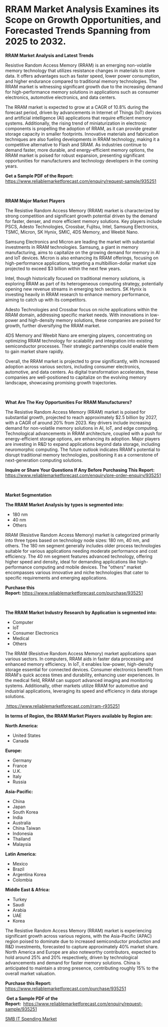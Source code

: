 <p><h1>RRAM Market Analysis Examines its Scope on Growth Opportunities, and Forecasted Trends Spanning from 2025 to 2032.</h1></p><p><strong>RRAM Market Analysis and Latest Trends</strong></p>
<p><p>Resistive Random Access Memory (RRAM) is an emerging non-volatile memory technology that utilizes resistance changes in materials to store data. It offers advantages such as faster speed, lower power consumption, and higher endurance compared to traditional memory technologies. The RRAM market is witnessing significant growth due to the increasing demand for high-performance memory solutions in applications such as consumer electronics, automotive electronics, and data centers.</p><p>The RRAM market is expected to grow at a CAGR of 10.8% during the forecast period, driven by advancements in Internet of Things (IoT) devices and artificial intelligence (AI) applications that require efficient memory systems. Additionally, the rising trend of miniaturization in electronic components is propelling the adoption of RRAM, as it can provide greater storage capacity in smaller footprints. Innovative materials and fabrication techniques are also fueling developments in RRAM technology, making it a competitive alternative to Flash and SRAM. As industries continue to demand faster, more durable, and energy-efficient memory options, the RRAM market is poised for robust expansion, presenting significant opportunities for manufacturers and technology developers in the coming years.</p></p>
<p><strong>Get a Sample PDF of the Report:&nbsp;</strong> <a href="https://www.reliablemarketforecast.com/enquiry/request-sample/935251?utm_campaign=2308&utm_medium=2&utm_source=Github&utm_content=ia&utm_term=07032025&utm_id=rram">https://www.reliablemarketforecast.com/enquiry/request-sample/935251</a></p>
<p>&nbsp;</p>
<p><strong>RRAM Major Market Players</strong></p>
<p><p>The Resistive Random Access Memory (RRAM) market is characterized by strong competition and significant growth potential driven by the demand for faster, denser, and more efficient memory solutions. Key players include PSCS, Adesto Technologies, Crossbar, Fujitsu, Intel, Samsung Electronics, TSMC, Micron, SK Hynix, SMIC, 4DS Memory, and Weebit Nano.</p><p>Samsung Electronics and Micron are leading the market with substantial investments in RRAM technologies. Samsung, a giant in memory manufacturing, aims to capitalize on the growing demand for memory in AI and IoT devices. Micron is also enhancing its RRAM offerings, focusing on high-performance applications, targeting a multibillion-dollar market size projected to exceed $3 billion within the next few years.</p><p>Intel, though historically focused on traditional memory solutions, is exploring RRAM as part of its heterogeneous computing strategy, potentially opening new revenue streams in emerging tech sectors. SK Hynix is investing heavily in RRAM research to enhance memory performance, aiming to catch up with its competitors.</p><p>Adesto Technologies and Crossbar focus on niche applications within the RRAM domain, addressing specific market needs. With innovations in low-power and high-density memory solutions, these companies are poised for growth, further diversifying the RRAM market.</p><p>4DS Memory and Weebit Nano are emerging players, concentrating on optimizing RRAM technology for scalability and integration into existing semiconductor processes. Their strategic partnerships could enable them to gain market share rapidly.</p><p>Overall, the RRAM market is projected to grow significantly, with increased adoption across various sectors, including consumer electronics, automotive, and data centers. As digital transformation accelerates, these companies are well-positioned to capitalize on the evolving memory landscape, showcasing promising growth trajectories.</p></p>
<p>&nbsp;</p>
<p><strong>What Are The Key Opportunities For RRAM Manufacturers?</strong></p>
<p><p>The Resistive Random Access Memory (RRAM) market is poised for substantial growth, projected to reach approximately $2.5 billion by 2027, with a CAGR of around 20% from 2023. Key drivers include increasing demand for non-volatile memory solutions in AI, IoT, and edge computing. Technological advancements in RRAM architecture, coupled with a push for energy-efficient storage options, are enhancing its adoption. Major players are investing in R&D to expand applications beyond data storage, including neuromorphic computing. The future outlook indicates RRAM's potential to disrupt traditional memory technologies, positioning it as a cornerstone of next-generation computing solutions.</p></p>
<p><strong>Inquire or Share Your Questions If Any Before Purchasing This Report:</strong> <a href="https://www.reliablemarketforecast.com/enquiry/pre-order-enquiry/935251?utm_campaign=2308&utm_medium=2&utm_source=Github&utm_content=ia&utm_term=07032025&utm_id=rram">https://www.reliablemarketforecast.com/enquiry/pre-order-enquiry/935251</a></p>
<p>&nbsp;</p>
<p><strong>Market Segmentation</strong></p>
<p><strong>The RRAM Market Analysis by types is segmented into:</strong></p>
<p><ul><li>180 nm</li><li>40 nm</li><li>Others</li></ul></p>
<p><p>RRAM (Resistive Random Access Memory) market is categorized primarily into three types based on technology node sizes: 180 nm, 40 nm, and others. The 180 nm segment generally includes older process technologies suitable for various applications needing moderate performance and cost efficiency. The 40 nm segment features advanced technology, offering higher speed and density, ideal for demanding applications like high-performance computing and mobile devices. The "others" market encompasses various innovative and niche technologies that cater to specific requirements and emerging applications.</p></p>
<p><strong>Purchase this Report:&nbsp;</strong><a href="https://www.reliablemarketforecast.com/purchase/935251?utm_campaign=2308&utm_medium=2&utm_source=Github&utm_content=ia&utm_term=07032025&utm_id=rram">https://www.reliablemarketforecast.com/purchase/935251</a></p>
<p>&nbsp;</p>
<p><strong>The RRAM Market Industry Research by Application is segmented into:</strong></p>
<p><ul><li>Computer</li><li>IoT</li><li>Consumer Electronics</li><li>Medical</li><li>Others</li></ul></p>
<p><p>The RRAM (Resistive Random Access Memory) market applications span various sectors. In computers, RRAM aids in faster data processing and enhanced memory efficiency. In IoT, it enables low-power, high-density storage essential for connected devices. Consumer electronics benefit from RRAM's quick access times and durability, enhancing user experiences. In the medical field, RRAM can support advanced imaging and monitoring systems. Additionally, other markets utilize RRAM for automotive and industrial applications, leveraging its speed and efficiency in data storage solutions.</p></p>
<p><a href="https://www.reliablemarketforecast.com/rram-r935251?utm_campaign=2308&utm_medium=2&utm_source=Github&utm_content=ia&utm_term=07032025&utm_id=rram">&nbsp;https://www.reliablemarketforecast.com/rram-r935251</a></p>
<p><strong>In terms of Region, the RRAM Market Players available by Region are:</strong></p>
<p>
    <p> <strong> North America: </strong>
        <ul>
            <li>United States</li>
            <li>Canada</li>
        </ul>
        </p> 
    <p> <strong> Europe: </strong>
        <ul>
            <li>Germany</li>
            <li>France</li>
            <li>U.K.</li>
            <li>Italy</li>
            <li>Russia</li>
        </ul>
        </p> 
    <p> <strong> Asia-Pacific: </strong>
        <ul>
            <li>China</li>
            <li>Japan</li>
            <li>South Korea</li>
            <li>India</li>
            <li>Australia</li>
            <li>China Taiwan</li>
            <li>Indonesia</li>
            <li>Thailand</li>
            <li>Malaysia</li>
        </ul>
        </p> 
    <p> <strong> Latin America: </strong>
        <ul>
            <li>Mexico</li>
            <li>Brazil</li>
            <li>Argentina Korea</li>
            <li>Colombia</li>
        </ul>
        </p> 
    <p> <strong> Middle East & Africa: </strong>
        <ul>
            <li>Turkey</li>
            <li>Saudi</li>
            <li>Arabia</li>
            <li>UAE</li>
            <li>Korea</li>
        </ul>
    </p>
    </p>
<p><p>The Resistive Random Access Memory (RRAM) market is experiencing significant growth across various regions, with the Asia-Pacific (APAC) region poised to dominate due to increased semiconductor production and R&D investments, forecasted to capture approximately 40% market share. North America and Europe are also noteworthy contributors, expected to hold around 25% and 20% respectively, driven by technological advancements and demand for faster memory solutions. China is anticipated to maintain a strong presence, contributing roughly 15% to the overall market valuation.</p></p>
<p><strong>Purchase this Report: </strong><a href="https://www.reliablemarketforecast.com/purchase/935251?utm_campaign=2308&utm_medium=2&utm_source=Github&utm_content=ia&utm_term=07032025&utm_id=rram">https://www.reliablemarketforecast.com/purchase/935251</a></p>
<p>&nbsp;<strong>Get a Sample PDF of the Report:&nbsp;&nbsp;</strong><a href="https://www.reliablemarketforecast.com/enquiry/request-sample/935251?utm_campaign=2308&utm_medium=2&utm_source=Github&utm_content=ia&utm_term=07032025&utm_id=rram">https://www.reliablemarketforecast.com/enquiry/request-sample/935251</a></p>
<p><strong></strong></p>
<p><p><a href="https://github.com/JubayerMia832/Market-Research-Report-List-1/blob/main/smb-it-spending-market.md?utm_campaign=2308&utm_medium=2&utm_source=Github&utm_content=ia&utm_term=07032025&utm_id=rram">SMB IT Spending Market</a></p></p>
